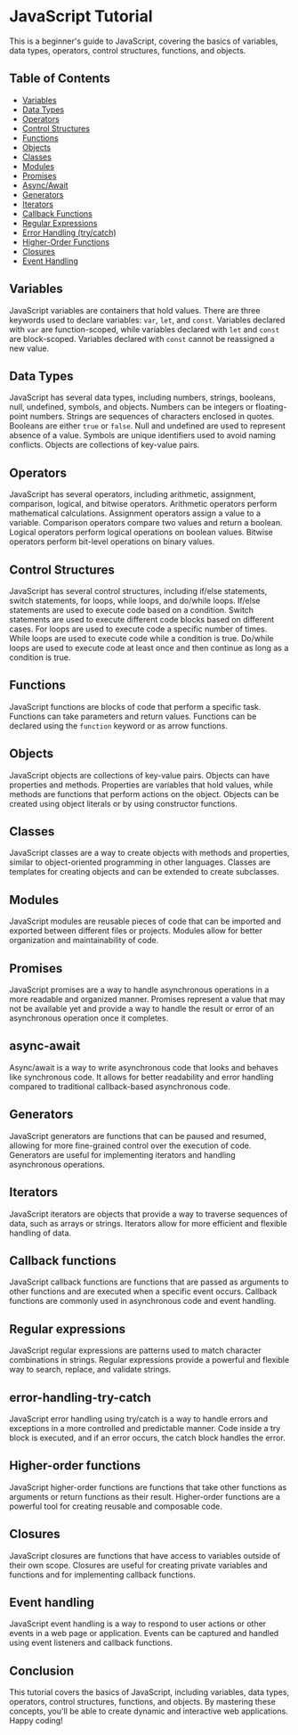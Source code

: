 # JavaScript Tutorial

This is a beginner's guide to JavaScript, covering the basics of variables, data types, operators, control structures, functions, and objects.

## Table of Contents

- [Variables](#variables)
- [Data Types](#data-types)
- [Operators](#operators)
- [Control Structures](#control-structures)
- [Functions](#functions)
- [Objects](#objects)
- [Classes](#classes)
- [Modules](#modules)
- [Promises](#promises)
- [Async/Await](#async-await)
- [Generators](#generators)
- [Iterators](#iterators)
- [Callback Functions](#callback-functions)
- [Regular Expressions](#regular-expressions)
- [Error Handling (try/catch)](#error-handling-try-catch)
- [Higher-Order Functions](#higher-order-functions)
- [Closures](#closures)
- [Event Handling](#event-handling)


## Variables

JavaScript variables are containers that hold values. There are three keywords used to declare variables: `var`, `let`, and `const`. Variables declared with `var` are function-scoped, while variables declared with `let` and `const` are block-scoped. Variables declared with `const` cannot be reassigned a new value.

## Data Types

JavaScript has several data types, including numbers, strings, booleans, null, undefined, symbols, and objects. Numbers can be integers or floating-point numbers. Strings are sequences of characters enclosed in quotes. Booleans are either `true` or `false`. Null and undefined are used to represent absence of a value. Symbols are unique identifiers used to avoid naming conflicts. Objects are collections of key-value pairs.

## Operators

JavaScript has several operators, including arithmetic, assignment, comparison, logical, and bitwise operators. Arithmetic operators perform mathematical calculations. Assignment operators assign a value to a variable. Comparison operators compare two values and return a boolean. Logical operators perform logical operations on boolean values. Bitwise operators perform bit-level operations on binary values.

## Control Structures

JavaScript has several control structures, including if/else statements, switch statements, for loops, while loops, and do/while loops. If/else statements are used to execute code based on a condition. Switch statements are used to execute different code blocks based on different cases. For loops are used to execute code a specific number of times. While loops are used to execute code while a condition is true. Do/while loops are used to execute code at least once and then continue as long as a condition is true.

## Functions

JavaScript functions are blocks of code that perform a specific task. Functions can take parameters and return values. Functions can be declared using the `function` keyword or as arrow functions.

## Objects

JavaScript objects are collections of key-value pairs. Objects can have properties and methods. Properties are variables that hold values, while methods are functions that perform actions on the object. Objects can be created using object literals or by using constructor functions.

## Classes

JavaScript classes are a way to create objects with methods and properties, similar to object-oriented programming in other languages. Classes are templates for creating objects and can be extended to create subclasses.

## Modules

JavaScript modules are reusable pieces of code that can be imported and exported between different files or projects. Modules allow for better organization and maintainability of code.

## Promises

JavaScript promises are a way to handle asynchronous operations in a more readable and organized manner. Promises represent a value that may not be available yet and provide a way to handle the result or error of an asynchronous operation once it completes.

## async-await

Async/await is a way to write asynchronous code that looks and behaves like synchronous code. It allows for better readability and error handling compared to traditional callback-based asynchronous code.

## Generators

JavaScript generators are functions that can be paused and resumed, allowing for more fine-grained control over the execution of code. Generators are useful for implementing iterators and handling asynchronous operations.

## Iterators

JavaScript iterators are objects that provide a way to traverse sequences of data, such as arrays or strings. Iterators allow for more efficient and flexible handling of data.

## Callback functions

JavaScript callback functions are functions that are passed as arguments to other functions and are executed when a specific event occurs. Callback functions are commonly used in asynchronous code and event handling.

## Regular expressions

JavaScript regular expressions are patterns used to match character combinations in strings. Regular expressions provide a powerful and flexible way to search, replace, and validate strings.

## error-handling-try-catch

JavaScript error handling using try/catch is a way to handle errors and exceptions in a more controlled and predictable manner. Code inside a try block is executed, and if an error occurs, the catch block handles the error.

## Higher-order functions

JavaScript higher-order functions are functions that take other functions as arguments or return functions as their result. Higher-order functions are a powerful tool for creating reusable and composable code.

## Closures

JavaScript closures are functions that have access to variables outside of their own scope. Closures are useful for creating private variables and functions and for implementing callback functions.

## Event handling

JavaScript event handling is a way to respond to user actions or other events in a web page or application. Events can be captured and handled using event listeners and callback functions.

## Conclusion

This tutorial covers the basics of JavaScript, including variables, data types, operators, control structures, functions, and objects. By mastering these concepts, you'll be able to create dynamic and interactive web applications. Happy coding!
